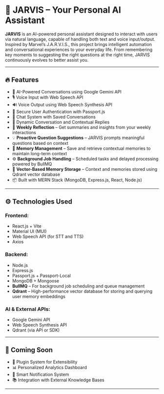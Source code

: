 # 🤖 JARVIS – Your Personal AI Assistant

**JARVIS** is an AI-powered personal assistant designed to interact with users via natural language, capable of handling both text and voice input/output. Inspired by Marvel’s J.A.R.V.I.S., this project brings intelligent automation and conversational experiences to your everyday life. From remembering key moments to suggesting the right questions at the right time, JARVIS continuously evolves to better assist you.

---

## 🔥 Features

- 🧠 AI-Powered Conversations using Google Gemini API
- 🎙️ Voice Input with Web Speech API
- 🔊 Voice Output using Web Speech Synthesis API
- 🔐 Secure User Authentication with Passport.js
- 💬 Chat System with Saved Conversations
- 🧾 Dynamic Conversation and Contextual Replies
- 📅 **Weekly Reflection** – Get summaries and insights from your weekly interactions
- 💡 **Proactive Question Suggestions** – JARVIS prompts meaningful questions based on context
- 🧠 **Memory Management** – Save and retrieve contextual memories to maintain long-term context
- ⚙️ **Background Job Handling** – Scheduled tasks and delayed processing powered by BullMQ
- 📌 **Vector-Based Memory Storage** – Context and memories stored using Qdrant vector database
- 📦 Built with MERN Stack (MongoDB, Express.js, React, Node.js)

---

## ⚙️ Technologies Used

### Frontend:
- React.js + Vite
- Material UI (MUI)
- Web Speech API (for STT and TTS)
- Axios

### Backend:
- Node.js
- Express.js
- Passport.js + Passport-Local
- MongoDB + Mongoose
- **BullMQ** – For background job scheduling and queue management
- **Qdrant** – High-performance vector database for storing and querying user memory embeddings

### AI & External APIs:
- Google Gemini API
- Web Speech Synthesis API
- Qdrant (via API or SDK)

---

## 🚀 Coming Soon

- 🧩 Plugin System for Extensibility
- 📊 Personalized Analytics Dashboard
- 🔔 Smart Notification System
- 📚 Integration with External Knowledge Bases

---

